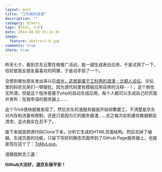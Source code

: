 ```yaml
---
layout: post
title: "工科男的浪漫"
description: ""
category: Others
tags: [html, 七夕]
date: 2014-08-03 15:14:36
image:
  feature: abstract-6.jpg
comments: true
share: true
---
```


昨天七夕，看到京东云擎在做推广活动，能一键生成表白应用，于是试用了一下，恰好是我女朋友最喜欢的阿狸，于是动手搭了一个。

没想到被女朋友发出来以后[或许，这就是属于工科男的浪漫 - 北邮人论坛](http://bbs.byr.cn/#!article/Cantonese/190610)，论坛里的码农兄弟们一顿狠批，因为源代码里有模板应用自带的注释- -！，这个倒也无所谓，但是这个程序是基于php的自动生成应用，每个人都可以生成自己的页面并发布：在我申请的服务器上……

这个Trick很快就被发现了，然后京东的渣服务器就开始频繁罢工，不清楚是京东对内存和流量有限制，还是只是因为它的服务器渣……总之每次宕机缓存数据都会清空，这点我实在忍不了。

接下来就是把源代码Clone下来，分析它生成的HTML页面结构。然后去掉了编辑、生成页面的功能，只留下写好的静态页面传到了Github Page服务器上，也就是现在这个了：[ToMyLove](http://www.dss886.com/ToMyLove.html)。

请跟我默念三遍：

**Github大法好，退京东保平安！**